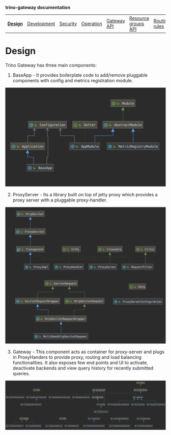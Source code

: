 **trino-gateway documentation**

<table>
  <tr>
    <td><b><a href="design.md">Design</a></b></td>
    <td><a href="development.md">Development</a></td>
    <td><a href="security.md">Security</a></td>
    <td><a href="operation.md">Operation</a></td>
    <td><a href="gateway-api.md">Gateway API</a></td>
    <td><a href="resource-groups-api.md">Resource groups API</a></td>
    <td><a href="routing-rules.md">Routing rules</a></td>
    <td><a href="references.md">References</a></td>
  </tr>
</table>

# Design

Trino Gateway has three main components:

1. BaseApp - It provides boilerplate code to add/remove pluggable components
   with config and metrics registration module.

![BaseApp Class Diagram](assets/BaseApp-classes.png)

2. ProxyServer - Its a library built on top of jetty proxy which provides a
   proxy server with a pluggable proxy-handler.

![ProxyServer Class Diagram](assets/ProxyServer-classes.png)

3. Gateway - This component acts as container for proxy-server and plugs in
   ProxyHanders to provide proxy, routing and load balancing functionalities. It
   also exposes few end points and UI to activate, deactivate backends and view
   query history for recently submitted queries.

![TrinoGateway Class Diagram](assets/TrinoGateway-classes.png)

